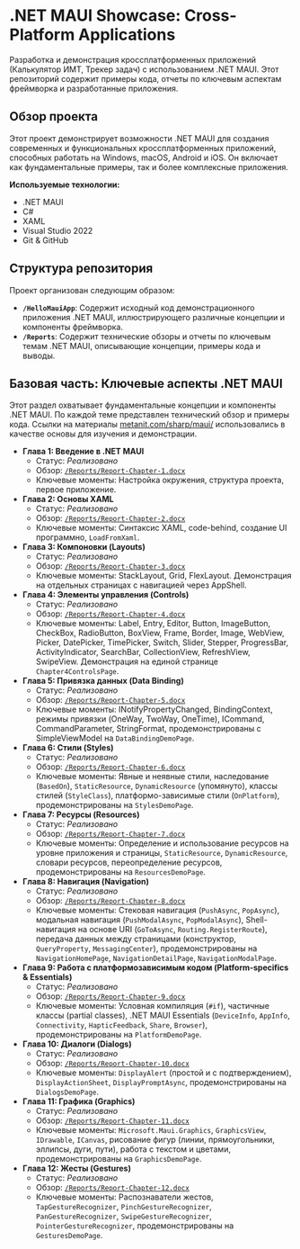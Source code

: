 ﻿# .NET MAUI Showcase: Cross-Platform Applications

Разработка и демонстрация кроссплатформенных приложений (Калькулятор ИМТ, Трекер задач) с использованием .NET MAUI. Этот репозиторий содержит примеры кода, отчеты по ключевым аспектам фреймворка и разработанные приложения.

## Обзор проекта

Этот проект демонстрирует возможности .NET MAUI для создания современных и функциональных кроссплатформенных приложений, способных работать на Windows, macOS, Android и iOS. Он включает как фундаментальные примеры, так и более комплексные приложения.

**Используемые технологии:**
*   .NET MAUI
*   C#
*   XAML
*   Visual Studio 2022
*   Git & GitHub

## Структура репозитория

Проект организован следующим образом:

*   **`/HelloMauiApp`**: Содержит исходный код демонстрационного приложения .NET MAUI, иллюстрирующего различные концепции и компоненты фреймворка.
*   **`/Reports`**: Содержит технические обзоры и отчеты по ключевым темам .NET MAUI, описывающие концепции, примеры кода и выводы.

## Базовая часть: Ключевые аспекты .NET MAUI

Этот раздел охватывает фундаментальные концепции и компоненты .NET MAUI. По каждой теме представлен технический обзор и примеры кода. Ссылки на материалы [metanit.com/sharp/maui/](https://metanit.com/sharp/maui/) использовались в качестве основы для изучения и демонстрации.

*   **Глава 1: Введение в .NET MAUI**
    *   Статус: *Реализовано*
    *   Обзор: [`/Reports/Report-Chapter-1.docx`](./Reports/Report-Chapter-1.docx)
    *   Ключевые моменты: Настройка окружения, структура проекта, первое приложение.
*   **Глава 2: Основы XAML**
    *   Статус: *Реализовано*
    *   Обзор: [`/Reports/Report-Chapter-2.docx`](./Reports/Report-Chapter-2.docx)
    *   Ключевые моменты: Синтаксис XAML, code-behind, создание UI программно, `LoadFromXaml`.
*   **Глава 3: Компоновки (Layouts)**
    *   Статус: *Реализовано*
    *   Обзор: [`/Reports/Report-Chapter-3.docx`](./Reports/Report-Chapter-3.docx)
    *   Ключевые моменты: StackLayout, Grid, FlexLayout. Демонстрация на отдельных страницах с навигацией через AppShell.
*   **Глава 4: Элементы управления (Controls)**
    *   Статус: *Реализовано*
    *   Обзор: [`/Reports/Report-Chapter-4.docx`](./Reports/Report-Chapter-4.docx)
    *   Ключевые моменты: Label, Entry, Editor, Button, ImageButton, CheckBox, RadioButton, BoxView, Frame, Border, Image, WebView, Picker, DatePicker, TimePicker, Switch, Slider, Stepper, ProgressBar, ActivityIndicator, SearchBar, CollectionView, RefreshView, SwipeView. Демонстрация на единой странице `Chapter4ControlsPage`.
*   **Глава 5: Привязка данных (Data Binding)**
    *   Статус: *Реализовано*
    *   Обзор: [`/Reports/Report-Chapter-5.docx`](./Reports/Report-Chapter-5.docx)
    *   Ключевые моменты: INotifyPropertyChanged, BindingContext, режимы привязки (OneWay, TwoWay, OneTime), ICommand, CommandParameter, StringFormat, продемонстрированы с SimpleViewModel на `DataBindingDemoPage`.
*   **Глава 6: Стили (Styles)**
    *   Статус: *Реализовано*
    *   Обзор: [`/Reports/Report-Chapter-6.docx`](./Reports/Report-Chapter-6.docx)
    *   Ключевые моменты: Явные и неявные стили, наследование (`BasedOn`), `StaticResource`, `DynamicResource` (упомянуто), классы стилей (`StyleClass`), платформо-зависимые стили (`OnPlatform`), продемонстрированы на `StylesDemoPage`.
*   **Глава 7: Ресурсы (Resources)**
    *   Статус: *Реализовано*
    *   Обзор: [`/Reports/Report-Chapter-7.docx`](./Reports/Report-Chapter-7.docx)
    *   Ключевые моменты: Определение и использование ресурсов на уровне приложения и страницы, `StaticResource`, `DynamicResource`, словари ресурсов, переопределение ресурсов, продемонстрированы на `ResourcesDemoPage`.
*   **Глава 8: Навигация (Navigation)**
    *   Статус: *Реализовано*
    *   Обзор: [`/Reports/Report-Chapter-8.docx`](./Reports/Report-Chapter-8.docx)
    *   Ключевые моменты: Стековая навигация (`PushAsync`, `PopAsync`), модальная навигация (`PushModalAsync`, `PopModalAsync`), Shell-навигация на основе URI (`GoToAsync`, `Routing.RegisterRoute`), передача данных между страницами (конструктор, `QueryProperty`, `MessagingCenter`), продемонстрированы на `NavigationHomePage`, `NavigationDetailPage`, `NavigationModalPage`.
*   **Глава 9: Работа с платформозависимым кодом (Platform-specifics & Essentials)**
    *   Статус: *Реализовано*
    *   Обзор: [`/Reports/Report-Chapter-9.docx`](./Reports/Report-Chapter-9.docx)
    *   Ключевые моменты: Условная компиляция (`#if`), частичные классы (partial classes), .NET MAUI Essentials (`DeviceInfo`, `AppInfo`, `Connectivity`, `HapticFeedback`, `Share`, `Browser`), продемонстрированы на `PlatformDemoPage`.
*   **Глава 10: Диалоги (Dialogs)**
    *   Статус: *Реализовано*
    *   Обзор: [`/Reports/Report-Chapter-10.docx`](./Reports/Report-Chapter-10.docx)
    *   Ключевые моменты: `DisplayAlert` (простой и с подтверждением), `DisplayActionSheet`, `DisplayPromptAsync`, продемонстрированы на `DialogsDemoPage`.
*   **Глава 11: Графика (Graphics)**
    *   Статус: *Реализовано*
    *   Обзор: [`/Reports/Report-Chapter-11.docx`](./Reports/Report-Chapter-11.docx)
    *   Ключевые моменты: `Microsoft.Maui.Graphics`, `GraphicsView`, `IDrawable`, `ICanvas`, рисование фигур (линии, прямоугольники, эллипсы, дуги, пути), работа с текстом и цветами, продемонстрированы на `GraphicsDemoPage`.
*   **Глава 12: Жесты (Gestures)**
    *   Статус: *Реализовано*
    *   Обзор: [`/Reports/Report-Chapter-12.docx`](./Reports/Report-Chapter-12.docx)
    *   Ключевые моменты: Распознаватели жестов, `TapGestureRecognizer`, `PinchGestureRecognizer`, `PanGestureRecognizer`, `SwipeGestureRecognizer`, `PointerGestureRecognizer`, продемонстрированы на `GesturesDemoPage`.
